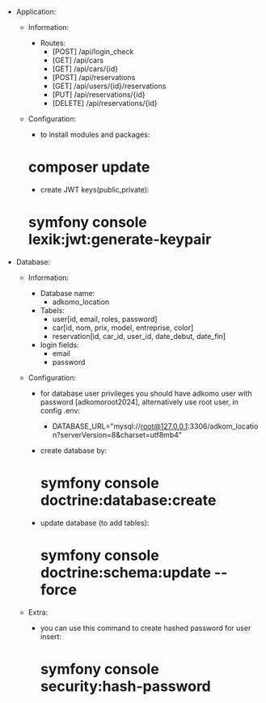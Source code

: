 * Application:
   * Information:
     - Routes:
        * [POST] /api/login_check
        * [GET] /api/cars
        * [GET] /api/cars/{id}
        * [POST] /api/reservations
        * [GET] /api/users/{id}/reservations
        * [PUT] /api/reservations/{id}
        * [DELETE] /api/reservations/{id}
   
   * Configuration:
      - to install modules and packages:
       # composer update
  
      - create JWT keys(public,private):
       # symfony console lexik:jwt:generate-keypair

* Database:
  * Information:
    - Database name:
      * adkomo_location
    - Tabels:
      * user[id, email, roles, password]
      * car[id, nom, prix, model, entreprise, color]
      * reservation[id, car_id, user_id, date_debut, date_fin]
    - login fields:
      * email
      * password
      
  * Configuration:
    - for database user privileges you should have adkomo user with password [adkomoroot2024], alternatively use root user, in config .env:
      * DATABASE_URL="mysql://root@127.0.0.1:3306/adkom_location?serverVersion=8&charset=utf8mb4"

    - create database by:
      # symfony console doctrine:database:create

    - update database (to add tables):
      # symfony console doctrine:schema:update --force

  * Extra:
    - you can use this command to create hashed password for user insert:
      # symfony console security:hash-password
